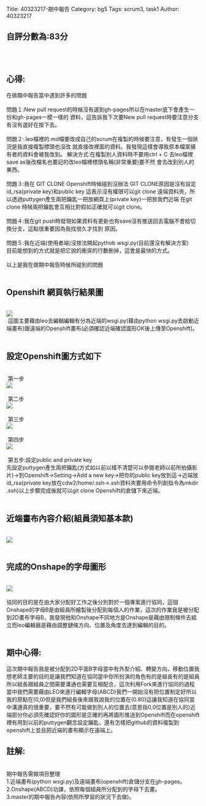 Title: 40323217-期中報告
Category: bg5
Tags: scrum3, task1
Author: 40323217
 
<!-- PELICAN_END_SUMMARY -->
 <h2>自評分數為:83分</h2><br>
&nbsp;<h2>心得:</h2>
在做期中報告當中遇到許多的問題<br>
<br>
問題１:New pull request的時候沒有選到gh-pages所以在master底下會產生一份和gh-pages一模一樣的
資料，這告訴我下次要New pull request時要注意分支有沒有選好在按下去。<br>
<br>
問題２:.leo檔裡的.md檔要改成自己的scrum在複製的時候要注意，有發生一個狀況是我直接複製標頭也沒改
就直接改裡面的資料。我發現這樣會導致原本檔案擁有者的資料會被我改到。
解決方式:在複製別人資料時不要用ctrl + C 去leo檔裡save as後改檔名也要記的改leo檔裡標頭名稱(非常重要)要不然
會去改到別人的東西。<br>
<br>
問題３:我在 GIT CLONE Openshift時候碰到沒辦法 GIT CLONE原因是沒有設定id_rsa(private key)和public key
這表示沒有權限可以git clone 遠端資料夾，所以透過puttygen產生兩把鑰匙一把放網頁上(private key)一把放我們近端
在git clone 時候兩把鑰匙會互相比對假如正確就可以git clone。<br>
<br>
問題４:我在git push時發現如果資料有更新也有save沒有推送回去電腦不會給切換分支，這點很重要因為我找很久才找到
原因。<br>
<br>
問題５:我在近端(使用者端)沒按法開起pythob wsgi.py(目前還沒有解決方案)<br>
目前能想到的方式就是把它說的衝突的行數刪掉，這會是最快的方式。<br>
<br>
以上是我在做期中報告時候所碰到的問題<br>
<br>
<h2>Openshift 網頁執行結果圖</h2><br>
<img src="./../files/bg5/17_1.png"><br>
&nbsp;這圖主要藉由leo去編輯編輯有分為近端的wsgi.py(藉由python wsgi.py去啟動近端畫布)跟遠端的Openshift畫布(必須確認近端確認圖形OK後上傳至Openshift)。<br>
<br><h2>設定Openshift圖方式如下</h2><br>
&nbsp;第一步<br>
<img src="./../files/bg5/17_2.png"><br>
<br>&nbsp;第二步<br>
<img src="./../files/bg5/17_3.png"><br>
<br>&nbsp;第三步<br>
<img src="./../files/bg5/17_4.png"><br>
<br>&nbsp;第四步<br>
<img src="./../files/bg5/17_5.png"><br>
<br>&nbsp;第五步:設定public and private key <br>
先設定puttygen產生兩把鑰匙(方式如以前以樣不清楚可以參閱老師以前所拍攝影片)->到Openshift->Setting->Add a new key->把你的public key放到這->近端放 id_rsa(private key放在cdw2/home/.ssh->.ssh資料夾要用命令列創指令為mkdir .ssh)以上步驟完成後就可以git clone  Openshift的倉儲下來近端。<br>
<br><h2>近端畫布內容介紹(組員須知基本款)</h2>
<br>
<img src="./../files/bg5/17_6.png"><br>
<br>
<h2>完成的Onshape的字母圖形</h2>
<br>
<img src="./../files/bg5/17_7.png"><br>
<br>
協同的目的是在由大家分配好工作之後分別對於一個專案進行協同，這個Onshape的字母B是由組員所繪製後分配到每個人的作業，這次的作業我是被分配到2D畫布字母B，我發現他和Onshape不同地方是Onshape是藉由限制條件去組立而leo編輯器是藉由調整鏈條方向、位置及角度去達到編輯的目的。<br>
<br>
<h2>期中心得:</h2>這次期中報告我是被分配到2D平面B字母當中有外型介紹、轉變方向、移動位置我想老師主要的目的是讓我們知道在協同當中你所扮演的角色有的是組長有的是組員所以組長跟組員之間需要溝通也需要互相配合，這次利用Fork來進行協同的過程當中我們需要藉由LEO來進行編輯字母(ABCD)我們一開始沒有把位置制定好所以我的原點在(0,0)但是我們組長後來跟我說我的位置在(0.80)這讓我知道在協同當中溝通真的很重要，要不然有可能做到別人的位置去(意思指0,0位置是別人的)近端部分你必須先確認好你的圖形是正確的再將圖形推送到Openshift而在openshift裡有用到以前的puttygen觀念設定鑰匙，還有怎樣把github的資料複製到openshift上並且把近端的畫布顯示在遠端上。<br>
<h2>註解:</h2><br>
期中報告需做項目整理<br>
1.近端畫布(python wsgi.py)及遠端畫布(openshift)倉儲分支在gh-pages。 <br>
2.Onshape(ABCD)功課，依照每個組員所分配到的字母下去畫。<br>
3.master的期中報告內容(依照所學習的狀況下去做)。
